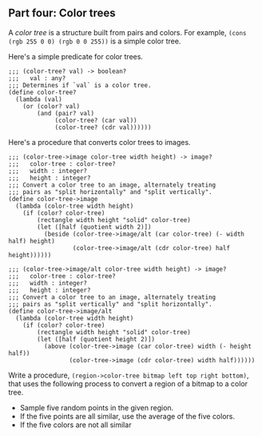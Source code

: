 
Part four: Color trees
----------------------

A _color tree_ is a structure built from pairs and colors.  For
example, `(cons (rgb 255 0 0) (rgb 0 0 255))` is a simple color tree.

Here's a simple predicate for color trees.

```
;;; (color-tree? val) -> boolean?
;;;   val : any?
;;; Determines if `val` is a color tree.
(define color-tree?
  (lambda (val)
    (or (color? val)
        (and (pair? val)
             (color-tree? (car val))
             (color-tree? (cdr val))))))
```

Here's a procedure that converts color trees to images.

```
;;; (color-tree->image color-tree width height) -> image?
;;;   color-tree : color-tree?
;;;   width : integer?
;;;   height : integer?
;;; Convert a color tree to an image, alternately treating
;;; pairs as "split horizontally" and "split vertically".
(define color-tree->image 
  (lambda (color-tree width height)
    (if (color? color-tree)
        (rectangle width height "solid" color-tree)
        (let ([half (quotient width 2)])
          (beside (color-tree->image/alt (car color-tree) (- width half) height)
                  (color-tree->image/alt (cdr color-tree) half height))))))

;;; (color-tree->image/alt color-tree width height) -> image?
;;;   color-tree : color-tree?
;;;   width : integer?
;;;   height : integer?
;;; Convert a color tree to an image, alternately treating
;;; pairs as "split vertically" and "split horizontally".
(define color-tree->image/alt
  (lambda (color-tree width height)
    (if (color? color-tree)
        (rectangle width height "solid" color-tree)
        (let ([half (quotient height 2)])
          (above (color-tree->image (car color-tree) width (- height half))
                 (color-tree->image (cdr color-tree) width half))))))
```

Write a procedure, `(region->color-tree bitmap left top right bottom)`, that uses the following process to convert a region of a bitmap to a color tree.

* Sample five random points in the given region.
* If the five points are all similar, use the average of the five colors.
* If the five colors are not all similar
